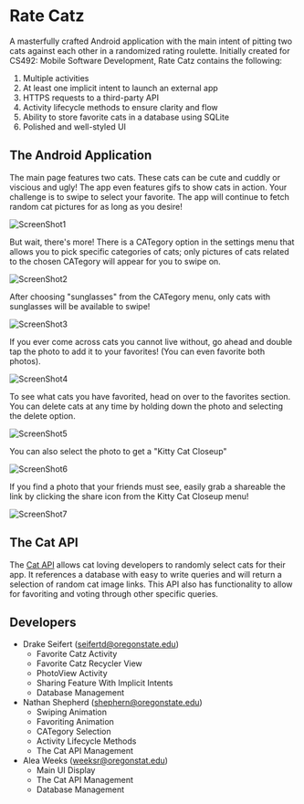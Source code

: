 # Rate Catz

A masterfully crafted Android application with the main intent of pitting two cats against each other in a randomized rating roulette.
Initially created for CS492: Mobile Software Development, Rate Catz contains the following:

1. Multiple activities
2. At least one implicit intent to launch an external app
3. HTTPS requests to a third-party API 
4. Activity lifecycle methods to ensure clarity and flow
5. Ability to store favorite cats in a database using SQLite
6. Polished and well-styled UI

## The Android Application

The main page features two cats. These cats can be cute and cuddly or viscious and ugly! The app even features gifs to show cats in action. Your challenge is to swipe to select your favorite. The app will continue to fetch random cat pictures for as long as you desire!


![ScreenShot1](https://github.com/DrakeSeifert/RateCatz-Android-Application/blob/master/ScreenShots/ScreenShot1.jpg)


But wait, there's more! There is a CATegory option in the settings menu that allows you to pick specific categories of cats; only pictures of cats related to the chosen CATegory will appear for you to swipe on.


![ScreenShot2](https://github.com/DrakeSeifert/RateCatz-Android-Application/blob/master/ScreenShots/ScreenShot2.jpg)


After choosing "sunglasses" from the CATegory menu, only cats with sunglasses will be available to swipe!


![ScreenShot3](https://github.com/DrakeSeifert/RateCatz-Android-Application/blob/master/ScreenShots/ScreenShot3.jpg)


If you ever come across cats you cannot live without, go ahead and double tap the photo to add it to your favorites! (You can even favorite both photos).


![ScreenShot4](https://github.com/DrakeSeifert/RateCatz-Android-Application/blob/master/ScreenShots/ScreenShot4.jpg)


To see what cats you have favorited, head on over to the favorites section. You can delete cats at any time by holding down the photo and selecting the delete option.


![ScreenShot5](https://github.com/DrakeSeifert/RateCatz-Android-Application/blob/master/ScreenShots/ScreenShot5.jpg)


You can also select the photo to get a "Kitty Cat Closeup"


![ScreenShot6](https://github.com/DrakeSeifert/RateCatz-Android-Application/blob/master/ScreenShots/ScreenShot6.jpg)


If you find a photo that your friends must see, easily grab a shareable the link by clicking the share icon from the Kitty Cat Closeup menu!


![ScreenShot7](https://github.com/DrakeSeifert/RateCatz-Android-Application/blob/master/ScreenShots/ScreenShot7.jpg)


## The Cat API 

The [Cat API](http://thecatapi.com/ "The Cat API") allows cat loving developers to randomly select cats for their app.
It references a database with easy to write queries and will return a selection of random cat image links.
This API also has functionality to allow for favoriting and voting through other specific queries.

## Developers

* Drake Seifert (seifertd@oregonstate.edu)
	* Favorite Catz Activity
	* Favorite Catz Recycler View
	* PhotoView Activity
	* Sharing Feature With Implicit Intents
	* Database Management
* Nathan Shepherd (shephern@oregonstate.edu)
	* Swiping Animation
	* Favoriting Animation
	* CATegory Selection
	* Activity Lifecycle Methods
	* The Cat API Management
* Alea Weeks (weeksr@oregonstat.edu)
	* Main UI Display
	* The Cat API Management
	* Database Management
